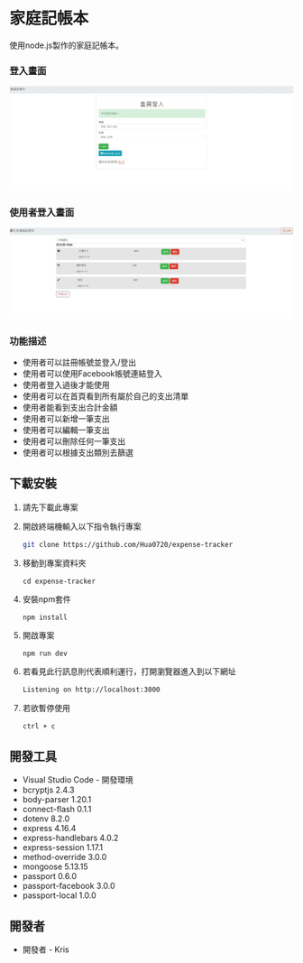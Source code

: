 # 家庭記帳本
使用node.js製作的家庭記帳本。

### 登入畫面
![登入畫面](https://github.com/Hua0720/expense-tracker/blob/main/public/stylesheets/login.jpg)

### 使用者登入畫面
![使用者登入畫面](https://github.com/Hua0720/expense-tracker/blob/main/public/stylesheets/loginpage.jpg)


### 功能描述

- 使用者可以註冊帳號並登入/登出
- 使用者可以使用Facebook帳號連結登入
- 使用者登入過後才能使用
- 使用者可以在首頁看到所有屬於自己的支出清單
- 使用者能看到支出合計金額
- 使用者可以新增一筆支出
- 使用者可以編輯一筆支出
- 使用者可以刪除任何一筆支出
- 使用者可以根據支出類別去篩選

## 下載安裝

1. 請先下載此專案

2. 開啟終端機輸入以下指令執行專案
   ```bash
   git clone https://github.com/Hua0720/expense-tracker
   ```
   
3. 移動到專案資料夾
   ```
   cd expense-tracker
   ```
   
4. 安裝npm套件
   ```
   npm install
   ```
   
5. 開啟專案
   ```
   npm run dev
   ```
   
6. 若看見此行訊息則代表順利運行，打開瀏覽器進入到以下網址
   ```bash
   Listening on http://localhost:3000
   ```
   
7. 若欲暫停使用
   ```bash
   ctrl + c
   ```

## 開發工具

+ Visual Studio Code - 開發環境
+ bcryptjs 2.4.3
+ body-parser 1.20.1
+ connect-flash 0.1.1
+ dotenv 8.2.0
+ express 4.16.4
+ express-handlebars 4.0.2
+ express-session 1.17.1
+ method-override 3.0.0
+ mongoose 5.13.15
+ passport 0.6.0
+ passport-facebook 3.0.0
+ passport-local 1.0.0

## 開發者

+ 開發者 - Kris
